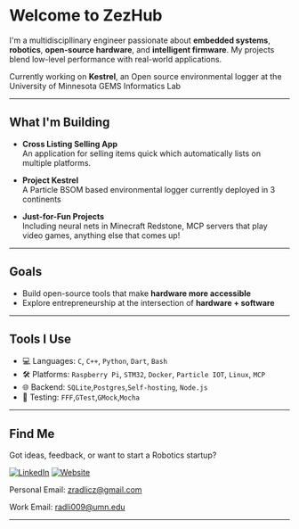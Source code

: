 # Welcome to ZezHub 
I'm a multidiscipllinary engineer passionate about **embedded systems**, **robotics**, **open-source hardware**, and **intelligent firmware**. My projects blend low-level performance with real-world applications.

Currently working on **Kestrel**, an Open source environmental logger at the University of Minnesota GEMS Informatics Lab

---

## What I'm Building

- **Cross Listing Selling App**  
  An application for selling items quick which automatically lists on multiple platforms.

- **Project Kestrel**  
  A Particle BSOM based environmental logger currently deployed in 3 continents

- **Just-for-Fun Projects**  
  Including neural nets in Minecraft Redstone, MCP servers that play video games, anything else that comes up!

---

## Goals

- Build open-source tools that make **hardware more accessible**
- Explore entrepreneurship at the intersection of **hardware + software**

---

## Tools I Use

- 💻 Languages: `C`, `C++`, `Python`, `Dart`, `Bash`
- 🛠️ Platforms: `Raspberry Pi`, `STM32`, `Docker`, `Particle IOT`, `Linux`, `MCP`
- 🌐 Backend: `SQLite`,`Postgres`,`Self-hosting`, `Node.js`
- 🧪 Testing: `FFF`,`GTest`,`GMock`,`Mocha`

---

## Find Me

Got ideas, feedback, or want to start a Robotics startup?

[![LinkedIn](https://img.shields.io/badge/LinkedIn-%230077B5.svg?logo=linkedin&logoColor=white)](https://linkedin.com/in/zradlicz)
[![Website](https://img.shields.io/badge/Portfolio-000000?style=flat&logo=github&logoColor=white)]()

Personal Email: 
zradlicz@gmail.com

Work Email: 
radli009@umn.edu

---

